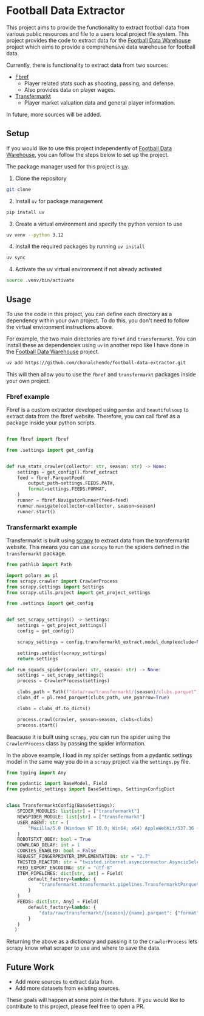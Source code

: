 # Football Data Extractor

This project aims to provide the functionality to extract football data from various public resources and file to a users local project file system.
This project provides the code to extract data for the [Football Data Warehouse](https://github.com/chonalchendo/football-data-warehouse) project which aims to provide a comprehensive data warehouse for football data.

Currently, there is functionality to extract data from two sources:

- [Fbref](https://fbref.com/en/)
  - Player related stats such as shooting, passing, and defense.
  - Also provides data on player wages.
- [Transfermarkt](https://www.transfermarkt.co.uk/)
  - Player market valuation data and general player information.

In future, more sources will be added.

## Setup

If you would like to use this project independently of [Football Data Warehouse](https://github.com/chonalchendo/football-data-warehouse), you can follow the steps below to set up the project.

The package manager used for this project is [uv](https://docs.astral.sh/uv/).

1. Clone the repository

```bash
git clone
```

2. Install `uv` for package management

```bash
pip install uv
```

3. Create a virtual environment and specify the python version to use

```bash
uv venv --python 3.12
```

4. Install the required packages by running `uv install`

```bash
uv sync
```

4. Activate the uv virtual environment if not already activated

```bash
source .venv/bin/activate
```

## Usage

To use the code in this project, you can define each directory as a dependency within your own project.
To do this, you don't need to follow the virtual environment instructions above.

For example, the two main directories are `fbref` and `transfermarkt`. You can install these as dependencies using `uv` in another repo like I have done
in the [Football Data Warehouse](https://github.com/chonalchendo/football-data-warehouse) project.

```bash
uv add https://github.com/chonalchendo/football-data-extractor.git
```

This will then allow you to use the `fbref` and `transfermarkt` packages inside your own project.

### Fbref example

Fbref is a custom extractor developed using `pandas` and `beautifulsoup` to extract data from the fbref website.
Therefore, you can call fbref as a package inside your python scripts.

```python

from fbref import fbref

from .settings import get_config


def run_stats_crawler(collector: str, season: str) -> None:
    settings = get_config().fbref_extract
    feed = fbref.ParquetFeed(
        output_path=settings.FEEDS.PATH,
        format=settings.FEEDS.FORMAT,
    )
    runner = fbref.NavigatorRunner(feed=feed)
    runner.navigate(collector=collector, season=season)
    runner.start()
```

### Transfermarkt example

Transfermarkt is built using [scrapy](https://docs.scrapy.org/en/latest/) to extract data from the transfermarkt website.
This means you can use `scrapy` to run the spiders defined in the `transfermarkt` package.

```python
from pathlib import Path

import polars as pl
from scrapy.crawler import CrawlerProcess
from scrapy.settings import Settings
from scrapy.utils.project import get_project_settings

from .settings import get_config


def set_scrapy_settings() -> Settings:
    settings = get_project_settings()
    config = get_config()

    scrapy_settings = config.transfermarkt_extract.model_dump(exclude=None)

    settings.setdict(scrapy_settings)
    return settings

def run_squads_spider(crawler: str, season: str) -> None:
    settings = set_scrapy_settings()
    process = CrawlerProcess(settings)

    clubs_path = Path(f"data/raw/transfermarkt/{season}/clubs.parquet").resolve()
    clubs_df = pl.read_parquet(clubs_path, use_pyarrow=True)

    clubs = clubs_df.to_dicts()

    process.crawl(crawler, season=season, clubs=clubs)
    process.start()

```

Beacause it is built using `scrapy`, you can run the spider using the `CrawlerProcess` class by passing the spider information.

In the above example, I load in my spider settings from a pydantic settings model in the same way you do in a `scrapy` project via the `settings.py` file.

```python
from typing import Any

from pydantic import BaseModel, Field
from pydantic_settings import BaseSettings, SettingsConfigDict


class TransfermarktConfig(BaseSettings):
    SPIDER_MODULES: list[str] = ["transfermarkt"]
    NEWSPIDER_MODULE: list[str] = ["transfermarkt"]
    USER_AGENT: str = (
        "Mozilla/5.0 (Windows NT 10.0; Win64; x64) AppleWebKit/537.36 (KHTML, like Gecko) Chrome/58.0.3029.110 Safari/537.3"
    )
    ROBOTSTXT_OBEY: bool = True
    DOWNLOAD_DELAY: int = 1
    COOKIES_ENABLED: bool = False
    REQUEST_FINGERPRINTER_IMPLEMENTATION: str = "2.7"
    TWISTED_REACTOR: str = "twisted.internet.asyncioreactor.AsyncioSelectorReactor"
    FEED_EXPORT_ENCODING: str = "utf-8"
    ITEM_PIPELINES: dict[str, int] = Field(
        default_factory=lambda: {
            "transfermarkt.transfermarkt.pipelines.TransfermarktParquetPipeline": 300
        }
    )
    FEEDS: dict[str, Any] = Field(
        default_factory=lambda: {
            "data/raw/transfermarkt/{season}/{name}.parquet": {"format": "parquet"}
        }
    )
   )
```

Returning the above as a dictionary and passing it to the `CrawlerProcess` lets scrapy know what scraper to use and where to save the data.

## Future Work

- Add more sources to extract data from.
- Add more datasets from existing sources.

These goals will happen at some point in the future. If you would like to contribute to this project, please feel free to open a PR.
